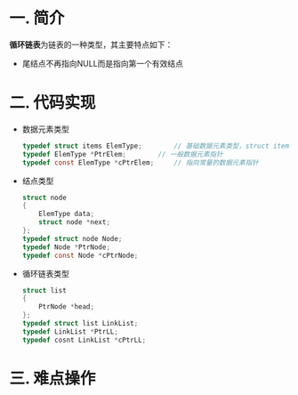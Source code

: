 # 一. 简介

**循环链表**为链表的一种类型，其主要特点如下：

- 尾结点不再指向NULL而是指向第一个有效结点



# 二. 代码实现

- 数据元素类型

  ```c
  typedef struct items ElemType;		// 基础数据元素类型，struct items自行定义
  typedef ElemType *PtrElem;		// 一般数据元素指针
  typedef const ElemType *cPtrElem;		// 指向常量的数据元素指针
  ```

- 结点类型

  ```c
  struct node
  {
      ElemType data;
      struct node *next;
  };
  typedef struct node Node;
  typedef Node *PtrNode;
  typedef const Node *cPtrNode;
  ```

- 循环链表类型

  ```c
  struct list
  {
      PtrNode *head;
  };
  typedef struct list LinkList;
  typedef LinkList *PtrLL;
  typedef cosnt LinkList *cPtrLL;
  ```



# 三. 难点操作